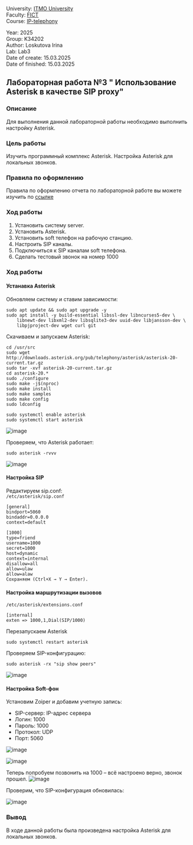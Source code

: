 University: [ITMO University](https://itmo.ru/ru/)  
Faculty: [FICT](https://fict.itmo.ru)  
Course: [IP-telephony](https://github.com/itmo-ict-faculty/ip-telephony)

Year: 2025  
Group: K34202  
Author: Loskutova Irina  
Lab: Lab3  
Date of create: 15.03.2025  
Date of finished: 15.03.2025 

## Лабораторная работа №3 " Использование Asterisk в качестве SIP proxy"

### Описание
Для выполнения данной лабораторной работы необходимо выполнить настройку Asterisk.

### Цель работы
Изучить программный комплекс Asterisk. Настройка Asterisk для локальных звонков.

### Правила по оформлению
Правила по оформлению отчета по лабораторной работе вы можете изучить по [ссылке](../reportdesign.md)

### Ход работы
1. Установить систему server.
2. Установить Asterisk.
3. Установить soft телефон на рабочую станцию.
4. Настроить SIP каналы.
5. Подключиться к SIP каналам soft телефона.
5. Сделать тестовый звонок на номер 1000

### Ход работы 


#### Устанавка Asterisk  

Обновляем систему и ставим зависимости:  
```
sudo apt update && sudo apt upgrade -y
sudo apt install -y build-essential libssl-dev libncurses5-dev \
    libnewt-dev libxml2-dev libsqlite3-dev uuid-dev libjansson-dev \
    libpjproject-dev wget curl git
```

Скачиваем и запускаем Asterisk:  
```
cd /usr/src
sudo wget http://downloads.asterisk.org/pub/telephony/asterisk/asterisk-20-current.tar.gz
sudo tar -xvf asterisk-20-current.tar.gz
cd asterisk-20.*
sudo ./configure
sudo make -j$(nproc)
sudo make install
sudo make samples
sudo make config
sudo ldconfig

sudo systemctl enable asterisk
sudo systemctl start asterisk
```
![image](https://github.com/user-attachments/assets/0bab2b58-912b-4099-a9f4-74a10b9a21de)

Проверяем, что Asterisk работает:  
```
sudo asterisk -rvvv
```

![image](https://github.com/user-attachments/assets/6ff31d86-1d22-4a36-91c6-9a520c1f562d)

#### Настройка SIP

Редактируем sip.conf:  
`/etc/asterisk/sip.conf`

``` 
[general]
bindport=5060
bindaddr=0.0.0.0
context=default

[1000]
type=friend
username=1000
secret=1000
host=dynamic
context=internal
disallow=all
allow=ulaw
allow=alaw
Сохраняем (Ctrl+X → Y → Enter).
```

#### Настройка маршрутизации вызовов
`/etc/asterisk/extensions.conf`

``` 
[internal]
exten => 1000,1,Dial(SIP/1000)
```

Перезапускаем Asterisk
```
sudo systemctl restart asterisk
```

Проверяем SIP-конфигурацию:  
```
sudo asterisk -rx "sip show peers"
```

![image](https://github.com/user-attachments/assets/939f0999-24b7-46ce-8deb-c8be733e2a76)


#### Настройка Soft-фон
Установим Zoiper и добавим учетную запись:

   - SIP-сервер: IP-адрес сервера 
   - Логин: 1000
   - Пароль: 1000
   - Протокол: UDP
   - Порт: 5060  

![image](https://github.com/user-attachments/assets/c2b909b0-8c39-44c3-ae7d-ac1e500a2687)

![image](https://github.com/user-attachments/assets/c76e43b3-848e-4952-aa2b-276cd2d23a4c)


Теперь попробуем позвонить на 1000 – всё настроено верно, звонок прошел. 
![image](https://github.com/user-attachments/assets/95efbba0-c921-41e4-a014-e67ba16113b6)

Проверим, что SIP-конфигурация обновилась:

![image](https://github.com/user-attachments/assets/36c50ef7-3de4-48fe-ace8-262cc9661382)


### Вывод
В ходе данной работы была произведена настройка Asterisk для локальных звонков.
